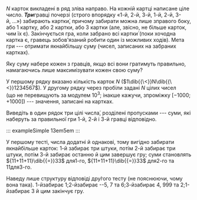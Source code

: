 $N$ карток викладені в ряд зліва направо. На кожній картці написане ціле
число. ***Три***гравці почерзі (строго впорядку «1-й, 2-й, 3-й, 1-й,
2-й, 3-й, ...») забирають картки́, причому забирати можна лише зправого
боку, або 1 картку, або 2 картки, або 3 картки (але, звісно, не більше
карток, чим їх є). Закінчується гра, коли забрано всі картки́ (поки
хочодна картка є, гравець зобов'язаний робити один із можливих ходів).
Мета гри --- отримати якнайбільшу суму (чисел, записаних на забраних
картках).

Яку суму набере кожен з гравців, якщо всі вони гратимуть правильно,
намагаючись лише максимізувати кожен свою суму?

У першому рядку вказано кількість карток $N$
($1\dib{{\<}}N\dib{{\<}}1234567$). У другому рядку через пробіли задані
$N$ цілих чисел (що не перевищують за модулем $10^3$; інакше кажучи,
зпроміжку $[-1000; +1000]$) --- значення, записані на картках.

Виведіть в один рядок три цілі числа́, розділені пропусками --- суми, які
наберуть за правильної гри 1-й, 2-й і 3-й гравці відповідно.

::: exampleSimple
13em5em
:::

У першому тесті, числа додатні й однакові, тому вигідно забирати
якнайбільше карток: 1-й забирає три штуки, потім 2-й забирає три штуки,
потім 3-й забирає останню й цим завершує гру; суми становлять
${11+11+11}\dib{{=}}33$ для1-го, ${11+11+11}\dib{{=}}33$ для2-го та
$11$для3-го.

Наведу лише структуру відповіді дру́гого тесту (не пояснюючи, чому вона
така). 1-йзабирає 1;2-йзабирає --5, 7 та 6;3-йзабирає 4, 999
та 2;1-йзабирає 3 й цим закінчує гру.
